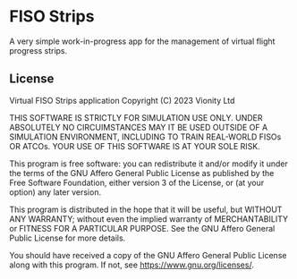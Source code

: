 # FISO Strips
A very simple work-in-progress app for the management of virtual flight progress strips.

## License

Virtual FISO Strips application
Copyright (C) 2023 Vionity Ltd

THIS SOFTWARE IS STRICTLY FOR SIMULATION USE ONLY. UNDER ABSOLUTELY NO
CIRCUIMSTANCES MAY IT BE USED OUTSIDE OF A SIMULATION ENVIRONMENT,
INCLUDING TO TRAIN REAL-WORLD FISOs OR ATCOs. YOUR USE OF THIS SOFTWARE
IS AT YOUR SOLE RISK.

This program is free software: you can redistribute it and/or modify it
under the terms of the GNU Affero General Public License as published
by the Free Software Foundation, either version 3 of the License, or
(at your option) any later version.

This program is distributed in the hope that it will be useful, but
WITHOUT ANY WARRANTY; without even the implied warranty of
MERCHANTABILITY or FITNESS FOR A PARTICULAR PURPOSE. See the GNU Affero
General Public License for more details.

You should have received a copy of the GNU Affero General Public
License along with this program. If not, see
<https://www.gnu.org/licenses/>.
